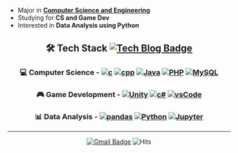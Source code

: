 
- Major in [**Computer Science and Engineering**](http://cse.ewha.ac.kr/)
- Studying for **CS and Game Dev**
- Interested in **Data Analysis using Python**


<div align=center>
 
## 🛠 Tech Stack [![Tech Blog Badge](http://img.shields.io/badge/-Tech%20blog-black?style=flat-square&link=https://star-crab.tistory.com/)](https://star-crab.tistory.com/)

### 💻 Computer Science - [![c](http://img.shields.io/badge/C-A8B9CC?style=flat-square&logo=C&logoColor=white)](https://img.shields.io/badge/C-A8B9CC?style=flat-square&logo=C&logoColor=white) [![cpp](https://img.shields.io/badge/-C++-00599C?style=flat-square&logo=C%2B%2B)](https://img.shields.io/badge/-C++-00599C?style=flat-square&logo=C%2B%2B) [![Java](http://img.shields.io/badge/Java-007396?style=flat-square&logo=Java)](http://img.shields.io/badge/Java-007396?style=flat-square&logo=Java) [![PHP](http://img.shields.io/badge/PHP-777BB4?style=flat-square&logo=PHP&logoColor=white)](http://img.shields.io/badge/PHP-777BB4?style=flat-square&logo=PHP&logoColor=white) [![MySQL](http://img.shields.io/badge/MySQL-4479A1?style=flat-square&logo=MySQL&logoColor=white)](http://img.shields.io/badge/MySQL-4479A1?style=flat-square&logo=MySQL&logoColor=white)

### 🎮 Game Development - [![Unity](http://img.shields.io/badge/Unity-000000?style=flat-square&logo=Unity)](http://img.shields.io/badge/Unity-000000?style=flat-square&logo=Unity) [![c#](http://img.shields.io/badge/C%23-239120?style=flat-square&logo=C%20sharp)](http://img.shields.io/badge/C%23-239120?style=flat-square&logo=C%20sharp) [![vsCode](https://img.shields.io/badge/Visual%20Studio%20Code-007ACC?style=flat-square&logo=visual%20studio%20code)](https://img.shields.io/badge/Visual%20Studio%20Code-007ACC?style=flat-square&logo=visual%20studio%20code)

### 📊 Data Analysis - [![pandas](https://img.shields.io/badge/-pandas-150458?style=flat-square&logo=pandas&logoColor=white)](https://img.shields.io/badge/-pandas-150458?style=flat-square&logo=pandas&logoColor=white) [![Python](https://img.shields.io/badge/-Python-3776AB?style=flat-square&logo=python&logoColor=white)](https://img.shields.io/badge/-Python-3776AB?style=flat-square&logo=python&logoColor=white) [![Jupyter](http://img.shields.io/badge/Jupyter-F37626?style=flat-square&logo=Jupyter&logoColor=white)](http://img.shields.io/badge/Jupyter-F37626?style=flat-square&logo=Jupyter&logoColor=white)

---

[![Gmail Badge](https://img.shields.io/badge/solidcella@gmail.com-d14836?style=flat-square&logo=Gmail&logoColor=white&link=mailto:solidcella@gmail.com)](mailto:solidcella@gmail.com) 
![Hits](https://hits.seeyoufarm.com/api/count/incr/badge.svg?url=https%3A%2F%2Fgithub.com%2FsolidcellaMoon&count_bg=%23D7C0A7&title_bg=%237A7C88&icon=github.svg&icon_color=%23FFFFFF&title=hits&edge_flat=true)

</div>
